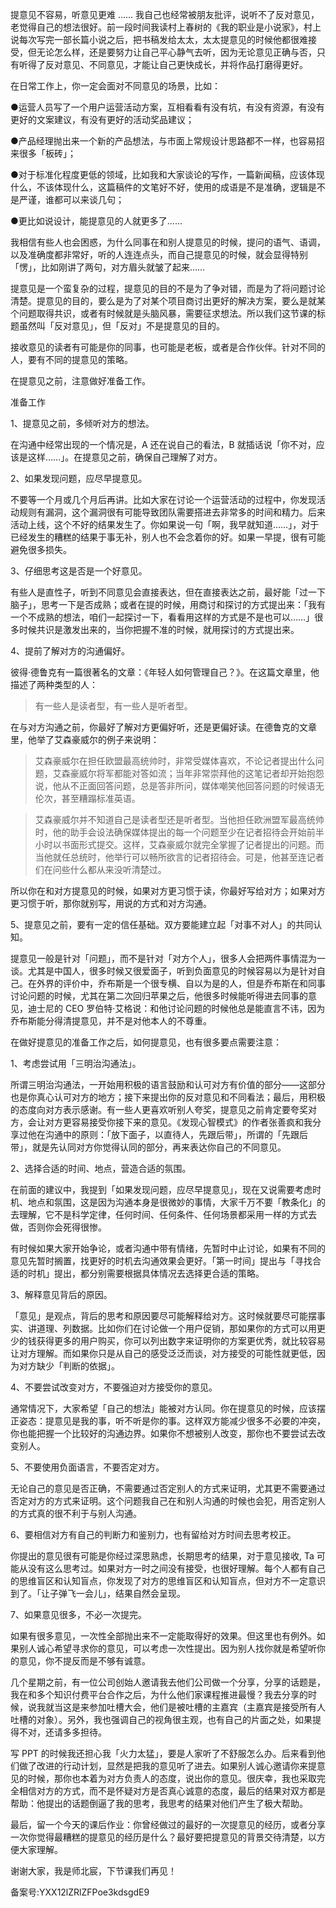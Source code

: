 提意见不容易，听意见更难 …… 我自己也经常被朋友批评，说听不了反对意见，老觉得自己的想法很好。前一段时间我读村上春树的《我的职业是小说家》，村上说每次写完一部长篇小说之后，把书稿发给太太，太太提意见的时候他都很难接受，但无论怎么样，还是要努力让自己平心静气去听，因为无论意见正确与否，只有听得了反对意见、不同意见，才能让自己更快成长，并将作品打磨得更好。

在日常工作上，你一定会面对不同意见的场景，比如：

●运营人员写了一个用户运营活动方案，互相看看有没有坑，有没有资源，有没有更好的文案建议，有没有更好的活动奖品建议；

●产品经理抛出来一个新的产品想法，与市面上常规设计思路都不一样，也容易招来很多「板砖」；

●对于标准化程度更低的领域，比如我和大家谈论的写作，一篇新闻稿，应该体现什么，不该体现什么，这篇稿件的文笔好不好，使用的成语是不是准确，逻辑是不是严谨，谁都可以来谈几句；

●更比如说设计，能提意见的人就更多了……

我相信有些人也会困惑，为什么同事在和别人提意见的时候，提问的语气、语调，以及准确度都非常好，听的人连连点头，而自己提意见的时候，就会显得特别「愣」，比如刚讲了两句，对方眉头就皱了起来……

提意见是一个蛮复杂的过程，提意见的目的不是为了争对错，而是为了将问题讨论清楚。提意见的目的，要么是为了对某个项目商讨出更好的解决方案，要么是就某个问题取得共识，或者有时候就是头脑风暴，需要征求想法。所以我们这节课的标题虽然叫「反对意见」，但「反对」不是提意见的目的。

接收意见的读者有可能是你的同事，也可能是老板，或者是合作伙伴。针对不同的人，要有不同的提意见的策略。

在提意见之前，注意做好准备工作。

准备工作

1、提意见之前，多倾听对方的想法。

在沟通中经常出现的一个情况是，A 还在说自己的看法，B 就插话说「你不对，应该是这样……」。在提意见之前，确保自己理解了对方。

2、如果发现问题，应尽早提意见。

不要等一个月或几个月后再讲。比如大家在讨论一个运营活动的过程中，你发现活动规则有漏洞，这个漏洞很有可能导致团队需要搭进去非常多的时间和精力。后来活动上线，这个不好的结果发生了。你如果说一句「啊，我早就知道……」，对于已经发生的糟糕的结果于事无补，别人也不会念着你的好。如果一早提，很有可能避免很多损失。

3、仔细思考这是否是一个好意见。

有些人是直性子，听到不同意见会直接表达，但在直接表达之前，最好能「过一下脑子」，思考一下是否成熟；或者在提的时候，用商讨和探讨的方式提出来：「我有一个不成熟的想法，咱们一起探讨一下，看看用这样的方式是不是也可以……」很多时候共识是激发出来的，当你把握不准的时候，就用探讨的方式提出来。

4、提前了解对方的沟通偏好。

彼得·德鲁克有一篇很著名的文章：《年轻人如何管理自己？》。在这篇文章里，他描述了两种类型的人：

> 有一些人是读者型，有一些人是听者型。

在与对方沟通之前，你最好了解对方更偏好听，还是更偏好读。在德鲁克的文章里，他举了艾森豪威尔的例子来说明：

> 艾森豪威尔在担任欧盟最高统帅时，非常受媒体喜欢，不论记者提出什么问题，艾森豪威尔将军都能对答如流；当年非常崇拜他的这笔记者却开始抱怨说，他从不正面回答问题，总是答非所问，媒体嘲笑他回答问题的时候语无伦次，甚至糟蹋标准英语。

> 艾森豪威尔并不知道自己是读者型还是听者型。当他担任欧洲盟军最高统帅时，他的助手会设法确保媒体提出的每一个问题至少在记者招待会开始前半小时以书面形式提交。这样，艾森豪威尔就完全掌握了记者提出的问题。而当他就任总统时，他举行可以畅所欲言的记者招待会。可是，他甚至连记者们在问些什么都从来没听清楚过。

所以你在和对方提意见的时候，如果对方更习惯于读，你最好写给对方；如果对方更习惯于听，那你就别写，用说的方式和对方沟通。

5、提意见之前，要有一定的信任基础。双方要能建立起「对事不对人」的共同认知。

提意见一般是针对「问题」，而不是针对「对方个人」，很多人会把两件事情混为一谈。尤其是中国人，很多时候又很爱面子，听到负面意见的时候容易以为是针对自己。在外界的评价中，乔布斯是一个很专横、自以为是的人，但是乔布斯在和同事讨论问题的时候，尤其在第二次回归苹果之后，他很多时候能听得进去同事的意见，迪士尼的 CEO 罗伯特·艾格说：和他讨论问题的时候他总是能直言不讳，因为乔布斯能分得清提意见，并不是对他本人的不尊重。

在做好提意见的准备工作之后，如何提意见，也有很多要点需要注意：

1、考虑尝试用「三明治沟通法」。

所谓三明治沟通法，一开始用积极的语言鼓励和认可对方有价值的部分——这部分也是你真心认可对方的地方；接下来提出你的反对意见和不同看法；最后，用积极的态度向对方表示感谢。有一些人更喜欢听别人夸奖，提意见之前肯定要夸奖对方，会让对方更容易接受你接下来的意见。《发现心智模式》的作者张善疯和我分享过他在沟通中的原则：「放下面子，以直待人，先跟后带」，所谓的「先跟后带」，就是先认同对方你觉得认同的部分，再来表达你自己的不同意见。

2、选择合适的时间、地点，营造合适的氛围。

在前面的建议中，我提到「如果发现问题，应尽早提意见」，现在又说需要考虑时机、地点和氛围，这是因为沟通本身是很微妙的事情，大家千万不要「教条化」的去理解，它不是科学定律，任何时间、任何条件、任何场景都采用一样的方式去做，否则你会死得很惨。

有时候如果大家开始争论，或者沟通中带有情绪，先暂时中止讨论，如果有不同的意见先暂时搁置，找更好的时机去沟通效果会更好。「第一时间」提出与「寻找合适的时机」提出，都分别需要根据具体情况去选择更合适的策略。

3、解释意见背后的原因。

「意见」是观点，背后的思考和原因要尽可能解释给对方。这时候就要尽可能摆事实、讲道理、列数据。比如你们在讨论做一个用户促销，那如果你的方式可以用更少的钱获得更多的用户购买，你可以列出数字来证明你的方案更优秀，就比较容易让对方理解。而如果你只是从自己的感受泛泛而谈，对方接受的可能性就更低，因为对方缺少「判断的依据」。

4、不要尝试改变对方，不要强迫对方接受你的意见。

通常情况下，大家希望「自己的想法」能被对方认同。你在提意见的时候，应该摆正姿态：提意见是我的事，听不听是你的事。这样双方能减少很多不必要的冲突，你也能把握一个比较好的沟通边界。如果你不想被别人改变，那你也不要尝试去改变别人。

5、不要使用负面语言，不要否定对方。

无论自己的意见是否正确，不需要通过否定别人的方式来证明，尤其更不需要通过否定对方的方式来证明。这个问题我自己在和别人沟通的时候也会犯，用否定别人的方式真的很不利于与别人沟通。

6、要相信对方有自己的判断力和鉴别力，也有留给对方时间去思考校正。

你提出的意见很有可能是你经过深思熟虑，长期思考的结果，对于意见接收, Ta 可能从没有这么思考过。如果对方一时之间没有接受，也很好理解。每个人都有自己的思维盲区和认知盲点，你发现了对方的思维盲区和认知盲点，但对方不一定意识到了。「让子弹飞一会儿」，结果自然会呈现。

7、如果意见很多，不必一次提完。

如果有很多意见，一次性全部抛出来不一定能取得好的效果。但这里也有例外。如果别人诚心希望寻求你的意见，可以考虑一次性提出。因为别人找你就是希望听你的意见，你不提反而是不够有诚意。

几个星期之前，有一位公司创始人邀请我去他们公司做一个分享，分享的话题是，我在和多个知识付费平台合作之后，为什么他们家课程推进最慢？我去分享的时候，说我就当这是来参加吐槽大会，他们是被吐槽的主嘉宾（主嘉宾是接受所有人吐槽的对象）。另外，我也强调自己的视角很主观，也有自己的片面之处，如果提得不对，还请多多担待。

写 PPT 的时候我还担心我「火力太猛」，要是人家听了不舒服怎么办。后来看到他们做了改进的行动计划，显然是把我的意见听了进去。如果别人诚心邀请你来提意见的时候，那你也本着为对方负责人的态度，说出你的意见。很庆幸，我也采取完全相信对方的方式，而不是怀疑对方是否真心诚意的态度，最后的结果对双方都是帮助：他提出的话题倒逼了我的思考，我思考的结果对他们产生了极大帮助。

最后，留一个今天的课后作业：你曾经做过的最好的一次提意见的经历，或者分享一次你觉得最糟糕的提意见的经历是什么？最好要把提意见的背景交待清楚，以方便大家理解。

谢谢大家，我是师北宸，下节课我们再见！

备案号:YXX12lZRlZFPoe3kdsgdE9